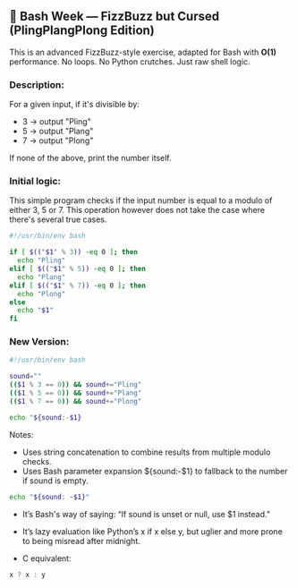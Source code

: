 ## 🐚 Bash Week — FizzBuzz but Cursed (PlingPlangPlong Edition)

This is an advanced FizzBuzz-style exercise, adapted for Bash with **O(1)** performance.
No loops. No Python crutches. Just raw shell logic.

### Description:
For a given input, if it's divisible by:
- 3 → output "Pling"
- 5 → output "Plang"
- 7 → output "Plong"

If none of the above, print the number itself.

### Initial logic:

This simple program checks if the input number is equal to a modulo of either 3, 5 or 7. This operation however does not take the case where there's several true cases.

```bash
#!/usr/bin/env bash

if [ $(("$1" % 3)) -eq 0 ]; then
  echo "Pling"
elif [ $(("$1" % 5)) -eq 0 ]; then
  echo "Plang"
elif [ $(("$1" % 7)) -eq 0 ]; then
  echo "Plong"
else
  echo "$1"
fi
```

### New Version:

```bash
#!/usr/bin/env bash

sound=""
(($1 % 3 == 0)) && sound+="Pling"
(($1 % 5 == 0)) && sound+="Plang"
(($1 % 7 == 0)) && sound+="Plong"

echo "${sound:-$1}
```

Notes:

- Uses string concatenation to combine results from multiple modulo checks.
- Uses Bash parameter expansion ${sound:-$1} to fallback to the number if sound is empty.

```bash
echo "${sound: -$1}"
```

- It’s Bash's way of saying: “If sound is unset or null, use $1 instead.”
- It’s lazy evaluation like Python’s x if x else y, but uglier and more prone to being misread after midnight.

- C equivalent:

```c
x ? x : y
```

